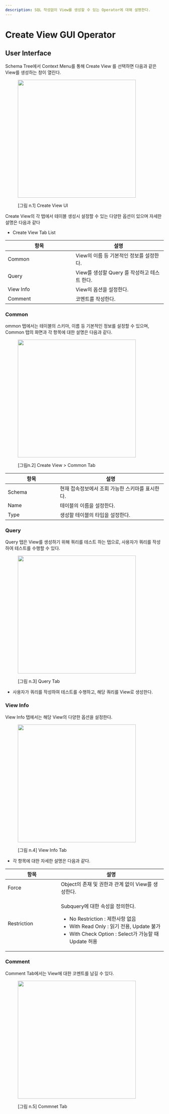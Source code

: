 ```yaml
---
description: SQL 작성없이 View를 생성할 수 있는 Operator에 대해 설명한다.
---
```


# Create View GUI Operator

## User Interface

Schema Tree에서 Context Menu를 통해 Create View 를 선택하면 다음과 같은 View를 생성하는 창이 열린다.&#x20;

<figure><img src="../../../../../.gitbook/assets/image (119).png" alt="" width="375"><figcaption><p>[그림 n.1] Create View UI</p></figcaption></figure>

Create View의 각 탭에서 테이블 생성시 설정할 수 있는 다양한 옵션이 있으며 자세한 설명은 다음과 같다

* Create View Tab List

<table><thead><tr><th width="200">항목</th><th>설명</th></tr></thead><tbody><tr><td>Common</td><td>View의 이름 등 기본적인 정보를  설정한다.</td></tr><tr><td>Query</td><td>View를 생성할 Query 를 작성하고 테스트 한다.</td></tr><tr><td>View Info</td><td>View의 옵션을 설정한다.</td></tr><tr><td>Comment</td><td>코멘트를 작성한다.</td></tr></tbody></table>



### Common

ommon 탭에서는 테이블의 스키마, 이름 등 기본적인 정보를 설정할 수 있으며, Common 탭의 화면과 각 항목에 대한 설명은 다음과 같다.

<figure><img src="../../../../../.gitbook/assets/image (83).png" alt="" width="375"><figcaption><p>[그림n.2] Create View > Common Tab</p></figcaption></figure>

<table><thead><tr><th width="150">항목</th><th>설명</th></tr></thead><tbody><tr><td>Schema</td><td>현재 접속정보에서 조회 가능한 스키마를 표시한다.</td></tr><tr><td>Name</td><td>테이블의 이름을 설정한다.</td></tr><tr><td>Type</td><td>생성할 테이블의 타입을 설정한다.</td></tr></tbody></table>

### Query

Query 탭은 View를 생성하기 위해 쿼리를 테스트 하는 탭으로, 사용자가 쿼리를 작성하여 테스트를 수행할 수 있다.

&#x20;

<figure><img src="../../../../../.gitbook/assets/image (122).png" alt="" width="375"><figcaption><p>[그림 n.3] Query Tab</p></figcaption></figure>

* 사용자가 쿼리를 작성하여 테스트를 수행하고, 해당 쿼리를 View로 생성한다.

### View Info

View Info 탭에서는 해당 View의 다양한 옵션을 설정한다.&#x20;

<figure><img src="../../../../../.gitbook/assets/image (123).png" alt="" width="375"><figcaption><p>[그림 n.4] View Info Tab</p></figcaption></figure>

* 각 항목에 대한 자세한 설명은 다음과 같다.

<table><thead><tr><th width="153">항목</th><th>설명</th></tr></thead><tbody><tr><td>Force</td><td>Object의 존재 및 권한과 관계 없이 View를 생성한다.</td></tr><tr><td>Restriction</td><td><p>Subquery에 대한 속성을 정의한다.</p><ul><li>No Restriction : 제한사항 없음</li><li>With Read Only : 읽기 전용, Update 불가</li><li>With Check Option : Select가 가능할 때 Update 허용</li></ul></td></tr></tbody></table>



### Comment

Comment Tab에서는 View에 대한 코멘트를 남길 수 있다.&#x20;

<figure><img src="../../../../../.gitbook/assets/image (124).png" alt="" width="375"><figcaption><p>[그림 n.5] Commnet Tab</p></figcaption></figure>

